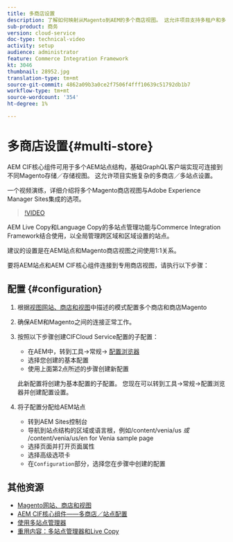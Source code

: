```yaml
---
title: 多商店设置
description: 了解如何映射从Magento到AEM的多个商店视图。 这允许项目支持多租户和多语言使用案例。
sub-product: 商务
version: cloud-service
doc-type: technical-video
activity: setup
audience: administrator
feature: Commerce Integration Framework
kt: 3046
thumbnail: 28952.jpg
translation-type: tm+mt
source-git-commit: 4862a09b3a0ce2f7506f4fff10639c51792db1b7
workflow-type: tm+mt
source-wordcount: '354'
ht-degree: 1%

---
```



# 多商店设置{#multi-store}

AEM CIF核心组件可用于多个AEM站点结构，基础GraphQL客户端实现可连接到不同Magento存储／存储视图。 这允许项目实施复杂的多商店／多站点设置。

一个视频演练，详细介绍将多个Magento商店视图与Adobe Experience Manager Sites集成的选项。

>[!VIDEO](https://video.tv.adobe.com/v/28952/?quality=12)

AEM Live Copy和Language Copy的多站点管理功能与Commerce Integration Framework结合使用，以全局管理跨区域和区域设置的站点。

建议的设置是在AEM站点和Magento商店视图之间使用1:1关系。

要将AEM站点和AEM CIF核心组件连接到专用商店视图，请执行以下步骤：

## 配置 {#configuration}

1. 根据[视图网站、商店和视图](https://docs.magento.com/m2/ce/user_guide/stores/websites-stores-views.html)中描述的模式配置多个商店和商店Magento

2. 确保AEM和Magento之间的连接正常工作。

3. 按照以下步骤创建CIFCloud Service配置的子配置：

   * 在AEM中，转到工具->常规-> [配置浏览器](/help/implementing/developing/introduction/configurations.md#using-configuration-browser)
   * 选择您创建的基本配置
   * 使用上面第2点所述的步骤创建新配置

   此新配置将创建为基本配置的子配置。 您现在可以转到工具->常规->配置浏览器并创建配置设置。

4. 将子配置分配给AEM站点

   * 转到AEM Sites控制台
   * 导航到站点结构的区域或语言根，例如/content/venia/us _或_ /content/venia/us/en for Venia sample page
   * 选择页面并打开页面属性
   * 选择高级选项卡
   * 在`Configuration`部分，选择您在步骤中创建的配置

## 其他资源

* [Magento网站、商店和视图](https://docs.magento.com/m2/ce/user_guide/stores/websites-stores-views.html)
* [AEM CIF核心组件——多商店／站点配置](https://github.com/adobe/aem-core-cif-components/wiki/configuration#multi-store--site-configuration)
* [使用多站点管理器](https://docs.adobe.com/content/help/en/experience-manager-learn/sites/translation/multi-site-manager-feature-video-use.html)
* [重用内容：多站点管理器和Live Copy](https://helpx.adobe.com/experience-manager/6-5/sites/administering/using/msm.html)
